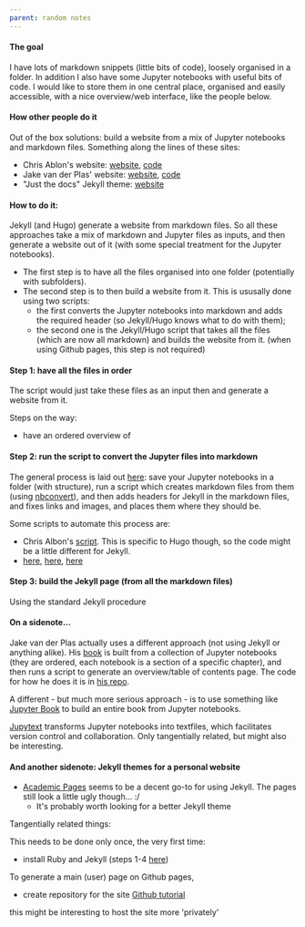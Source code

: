 ```yaml
---
parent: random notes 
---
```


#### The goal
I have lots of markdown snippets (little bits of code), loosely organised in a folder. In addition I also have some Jupyter notebooks with useful bits of code. I would like to store them in one central place, organised and easily accessible, with a nice overview/web interface, like the people below.


#### How other people do it
Out of the box solutions: build a website from a mix of Jupyter notebooks and markdown files. Something along the lines of these sites:
- Chris Ablon's website: [website](https://chrisalbon.com/), [code](https://github.com/chrisalbon/notes)
- Jake van der Plas' website: [website](), [code]()
- "Just the docs" Jekyll theme: [website](https://github.com/pmarsceill/just-the-docs)


#### How to do it:
Jekyll (and Hugo) generate a website from markdown files.
So all these approaches take a mix of markdown and Jupyter files as inputs, and then generate a website out of it (with some special treatment for the Jupyter notebooks). 
- The first step is to have all the files organised into one folder (potentially with subfolders). 
- The second step is to then build a website from it. This is ususally done using two scripts:
	- the first converts the Jupyter notebooks into markdown and adds the required header (so Jekyll/Hugo knows what to do with them); 
	- the second one is the Jekyll/Hugo script that takes all the files (which are now all markdown) and builds the website from it. (when using Github pages, this step is not required)

#### Step 1: have all the files in order
The script would just take these files as an input then and generate a website from it.

Steps on the way:
- have an ordered overview of 


#### Step 2: run the script to convert the Jupyter files into markdown
The general process is laid out [here](https://cduvallet.github.io/posts/2018/03/ipython-notebooks-jekyll): save your Jupyter notebooks in a folder (with structure), run a script which creates markdown files from them (using [nbconvert](https://nbconvert.readthedocs.io/en/latest/)), and then adds headers for Jekyll in the markdown files, and fixes links and images, and places them where they should be.

Some scripts to automate this process are:
- Chris Albon's [script](https://github.com/chrisalbon/notes/blob/master/make.ipynb). This is specific to Hugo though, so the code might be a little different for Jekyll.
- [here](https://github.com/mobeets/jekyll-ipython-markdown), [here](https://gist.github.com/tgarc/7d6901858ef708030c19), [here](https://jaketae.github.io/blog/jupyter-automation/)


#### Step 3: build the Jekyll page (from all the markdown files)
Using the standard Jekyll procedure


#### On a sidenote...
Jake van der Plas actually uses a different approach (not using Jekyll or anything alike). His [book](https://jakevdp.github.io/PythonDataScienceHandbook/index.html) is built from a collection of Jupyter notebooks (they are ordered, each notebook is a section of a specific chapter), and then runs a script to generate an overview/table of contents page. The code for how he does it is in [his repo](https://github.com/jakevdp/PythonDataScienceHandbook/tree/master/tools).

A different - but much more serious approach - is to use something like [Jupyter Book](https://jupyterbook.org/intro.html) to build an entire book from Jupyter notebooks.

[Jupytext](https://github.com/mwouts/jupytext) transforms Jupyter notebooks into textfiles, which facilitates version control and collaboration. Only tangentially related, but might also be interesting.


#### And another sidenote: Jekyll themes for a personal website
- [Academic Pages](https://academicpages.github.io/) seems to be a decent go-to for using Jekyll. The pages still look a little ugly though... :/
	- It's probably worth looking for a better Jekyll theme


Tangentially related things:





This needs to be done only once, the very first time:
- install Ruby and Jekyll (steps 1-4 [here](https://jekyllrb.com/docs/installation/windows/))

To generate a main (user) page on Github pages, 
- create repository for the site [Github tutorial](https://jekyllrb.com/docs/installation/windows/)


this might be interesting to host the site more 'privately'
